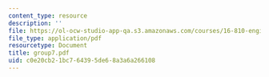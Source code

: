 ```yaml
---
content_type: resource
description: ''
file: https://ol-ocw-studio-app-qa.s3.amazonaws.com/courses/16-810-engineering-design-and-rapid-prototyping-january-iap-2005/c0e20cb21bc764395de68a3a6a266108_group7.pdf
file_type: application/pdf
resourcetype: Document
title: group7.pdf
uid: c0e20cb2-1bc7-6439-5de6-8a3a6a266108
---
```

